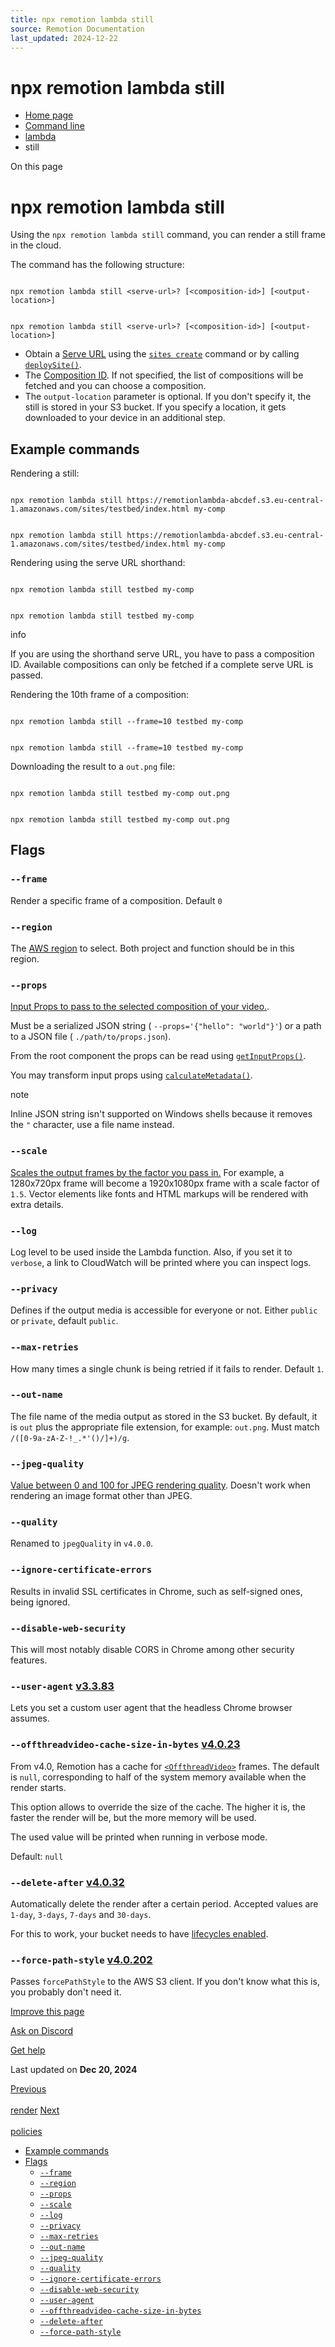 ```yaml
---
title: npx remotion lambda still
source: Remotion Documentation
last_updated: 2024-12-22
---
```


# npx remotion lambda still

- [Home page](/)
- [Command line](/docs/cli/)
- [lambda](/docs/lambda/cli)
- still

On this page

# npx remotion lambda still

Using the `npx remotion lambda still` command, you can render a still frame in the cloud.

The command has the following structure:

```

npx remotion lambda still <serve-url>? [<composition-id>] [<output-location>]
```

```

npx remotion lambda still <serve-url>? [<composition-id>] [<output-location>]
```

- Obtain a [Serve URL](/docs/terminology/serve-url) using the [`sites create`](/docs/lambda/cli/sites#create) command or by calling [`deploySite()`](/docs/lambda/deploysite).
- The [Composition ID](/docs/terminology/composition#composition-id). If not specified, the list of compositions will be fetched and you can choose a composition.
- The `output-location` parameter is optional. If you don't specify it, the still is stored in your S3 bucket. If you specify a location, it gets downloaded to your device in an additional step.

## Example commands [​](\#example-commands "Direct link to Example commands")

Rendering a still:

```

npx remotion lambda still https://remotionlambda-abcdef.s3.eu-central-1.amazonaws.com/sites/testbed/index.html my-comp
```

```

npx remotion lambda still https://remotionlambda-abcdef.s3.eu-central-1.amazonaws.com/sites/testbed/index.html my-comp
```

Rendering using the serve URL shorthand:

```

npx remotion lambda still testbed my-comp
```

```

npx remotion lambda still testbed my-comp
```

info

If you are using the shorthand serve URL, you have to pass a composition ID. Available compositions can only be fetched if a complete serve URL is passed.

Rendering the 10th frame of a composition:

```

npx remotion lambda still --frame=10 testbed my-comp
```

```

npx remotion lambda still --frame=10 testbed my-comp
```

Downloading the result to a `out.png` file:

```

npx remotion lambda still testbed my-comp out.png
```

```

npx remotion lambda still testbed my-comp out.png
```

## Flags [​](\#flags "Direct link to Flags")

### `--frame` [​](\#--frame "Direct link to --frame")

Render a specific frame of a composition. Default `0`

### `--region` [​](\#--region "Direct link to --region")

The [AWS region](/docs/lambda/region-selection) to select. Both project and function should be in this region.

### `--props` [​](\#--props "Direct link to --props")

[Input Props to pass to the selected composition of your video.](/docs/passing-props#passing-input-props-in-the-cli).

Must be a serialized JSON string ( `--props='{"hello": "world"}'`) or a path to a JSON file ( `./path/to/props.json`).

From the root component the props can be read using [`getInputProps()`](/docs/get-input-props).

You may transform input props using [`calculateMetadata()`](/docs/calculate-metadata).

note

Inline JSON string isn't supported on Windows shells because it removes the `"` character, use a file name instead.

### `--scale` [​](\#--scale "Direct link to --scale")

[Scales the output frames by the factor you pass in.](/docs/scaling) For example, a 1280x720px frame will become a 1920x1080px frame with a scale factor of `1.5`. Vector elements like fonts and HTML markups will be rendered with extra details.

### `--log` [​](\#--log "Direct link to --log")

Log level to be used inside the Lambda function. Also, if you set it to `verbose`, a link to CloudWatch will be printed where you can inspect logs.

### `--privacy` [​](\#--privacy "Direct link to --privacy")

Defines if the output media is accessible for everyone or not. Either `public` or `private`, default `public`.

### `--max-retries` [​](\#--max-retries "Direct link to --max-retries")

How many times a single chunk is being retried if it fails to render. Default `1`.

### `--out-name` [​](\#--out-name "Direct link to --out-name")

The file name of the media output as stored in the S3 bucket. By default, it is `out` plus the appropriate file extension, for example: `out.png`. Must match `/([0-9a-zA-Z-!_.*'()/]+)/g`.

### `--jpeg-quality` [​](\#--jpeg-quality "Direct link to --jpeg-quality")

[Value between 0 and 100 for JPEG rendering quality](/docs/config#setjpegquality). Doesn't work when rendering an image format other than JPEG.

### `--quality` [​](\#--quality "Direct link to --quality")

Renamed to `jpegQuality` in `v4.0.0`.

### `--ignore-certificate-errors` [​](\#--ignore-certificate-errors "Direct link to --ignore-certificate-errors")

Results in invalid SSL certificates in Chrome, such as self-signed ones, being ignored.

### `--disable-web-security` [​](\#--disable-web-security "Direct link to --disable-web-security")

This will most notably disable CORS in Chrome among other security features.

### `--user-agent` [v3.3.83](https://github.com/remotion-dev/remotion/releases/v3.3.83) [​](\#--user-agent "Direct link to --user-agent")

Lets you set a custom user agent that the headless Chrome browser assumes.

### `--offthreadvideo-cache-size-in-bytes` [v4.0.23](https://github.com/remotion-dev/remotion/releases/v4.0.23) [​](\#--offthreadvideo-cache-size-in-bytes "Direct link to --offthreadvideo-cache-size-in-bytes")

From v4.0, Remotion has a cache for [`<OffthreadVideo>`](https://remotion.dev/docs/offthreadvideo) frames. The default is `null`, corresponding to half of the system memory available when the render starts.

This option allows to override the size of the cache. The higher it is, the faster the render will be, but the more memory will be used.

The used value will be printed when running in verbose mode.

Default: `null`

### `--delete-after` [v4.0.32](https://github.com/remotion-dev/remotion/releases/v4.0.32) [​](\#--delete-after "Direct link to --delete-after")

Automatically delete the render after a certain period. Accepted values are `1-day`, `3-days`, `7-days` and `30-days`.

For this to work, your bucket needs to have [lifecycles enabled](/docs/lambda/autodelete).

### `--force-path-style` [v4.0.202](https://github.com/remotion-dev/remotion/releases/v4.0.202) [​](\#--force-path-style "Direct link to --force-path-style")

Passes `forcePathStyle` to the AWS S3 client. If you don't know what this is, you probably don't need it.

[Improve this page](https://github.com/remotion-dev/remotion/edit/main/packages/docs/docs/lambda/cli/still.mdx)

[Ask on Discord](https://remotion.dev/discord)

[Get help](/docs/get-help)

Last updated on **Dec 20, 2024**

[Previous\
\
render](/docs/lambda/cli/render) [Next\
\
policies](/docs/lambda/cli/policies)

- [Example commands](#example-commands)
- [Flags](#flags)
  - [`--frame`](#--frame)
  - [`--region`](#--region)
  - [`--props`](#--props)
  - [`--scale`](#--scale)
  - [`--log`](#--log)
  - [`--privacy`](#--privacy)
  - [`--max-retries`](#--max-retries)
  - [`--out-name`](#--out-name)
  - [`--jpeg-quality`](#--jpeg-quality)
  - [`--quality`](#--quality)
  - [`--ignore-certificate-errors`](#--ignore-certificate-errors)
  - [`--disable-web-security`](#--disable-web-security)
  - [`--user-agent`](#--user-agent)
  - [`--offthreadvideo-cache-size-in-bytes`](#--offthreadvideo-cache-size-in-bytes)
  - [`--delete-after`](#--delete-after)
  - [`--force-path-style`](#--force-path-style)
